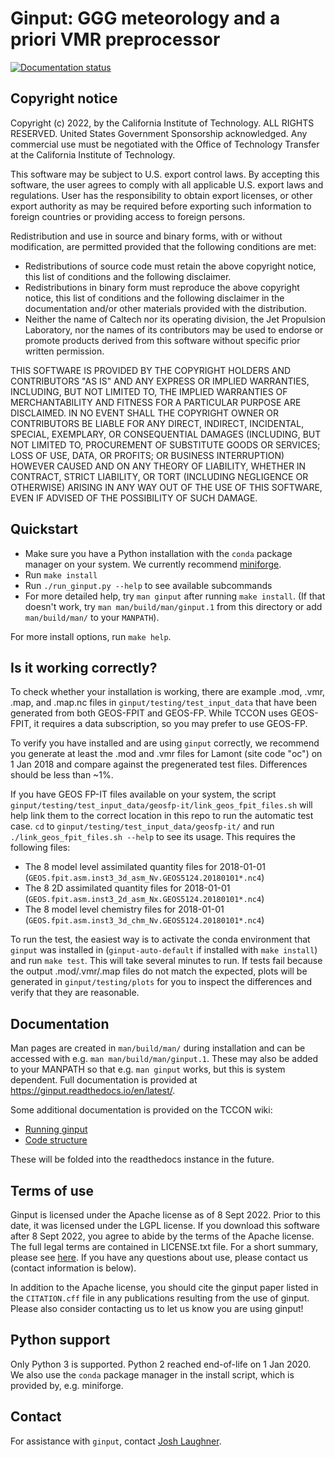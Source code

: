 # Ginput: GGG meteorology and a priori VMR preprocessor

[![Documentation status](https://readthedocs.org/projects/ginput/badge/?version=latest)](https://ginput.readthedocs.io/en/latest/?badge=latest)

## Copyright notice

Copyright (c) 2022, by the California Institute of Technology. ALL RIGHTS RESERVED. United States Government Sponsorship acknowledged. Any commercial use must be negotiated with the Office of Technology Transfer at the California Institute of Technology.
 
This software may be subject to U.S. export control laws. By accepting this software, the user agrees to comply with all applicable U.S. export laws and regulations. User has the responsibility to obtain export licenses, or other export authority as may be required before exporting such information to foreign countries or providing access to foreign persons.

Redistribution and use in source and binary forms, with or without modification, are permitted provided that the following conditions are met:

* Redistributions of source code must retain the above copyright notice, this list of conditions and the following disclaimer.
* Redistributions in binary form must reproduce the above copyright notice, this list of conditions and the following disclaimer in the documentation and/or other materials provided with the distribution.
* Neither the name of Caltech nor its operating division, the Jet Propulsion Laboratory, nor the names of its contributors may be used to endorse or promote products derived from this software without specific prior written permission.

THIS SOFTWARE IS PROVIDED BY THE COPYRIGHT HOLDERS AND CONTRIBUTORS "AS IS" AND ANY EXPRESS OR IMPLIED WARRANTIES, INCLUDING, BUT NOT LIMITED TO, THE IMPLIED WARRANTIES OF MERCHANTABILITY AND FITNESS FOR A PARTICULAR PURPOSE ARE DISCLAIMED. IN NO EVENT SHALL THE COPYRIGHT OWNER OR CONTRIBUTORS BE LIABLE FOR ANY DIRECT, INDIRECT, INCIDENTAL, SPECIAL, EXEMPLARY, OR CONSEQUENTIAL DAMAGES (INCLUDING, BUT NOT LIMITED TO, PROCUREMENT OF SUBSTITUTE GOODS OR SERVICES; LOSS OF USE, DATA, OR PROFITS; OR BUSINESS INTERRUPTION) HOWEVER CAUSED AND ON ANY THEORY OF LIABILITY, WHETHER IN CONTRACT, STRICT LIABILITY, OR TORT (INCLUDING NEGLIGENCE OR OTHERWISE) ARISING IN ANY WAY OUT OF THE USE OF THIS SOFTWARE, EVEN IF ADVISED OF THE POSSIBILITY OF SUCH DAMAGE.

## Quickstart

* Make sure you have a Python installation with the `conda` package manager
  on your system. We currently recommend [miniforge](https://github.com/conda-forge/miniforge).
* Run `make install`
* Run `./run_ginput.py --help` to see available subcommands
* For more detailed help, try `man ginput` after running `make install`. 
  (If that doesn't work, try `man man/build/man/ginput.1` from this 
  directory or add `man/build/man/` to your `MANPATH`).
  
For more install options, run `make help`. 

## Is it working correctly?

To check whether your installation is working, there are example .mod, .vmr, .map, 
and .map.nc files in `ginput/testing/test_input_data` that have been generated from
both GEOS-FPIT and GEOS-FP. While TCCON uses GEOS-FPIT, it requires a data subscription,
so you may prefer to use GEOS-FP. 

To verify you have installed and are using `ginput` correctly, we recommend you generate
at least the .mod and .vmr files for Lamont (site code "oc") on 1 Jan 2018 and compare
against the pregenerated test files. Differences should be less than ~1%. 

If you have GEOS FP-IT files available on your system, the script 
`ginput/testing/test_input_data/geosfp-it/link_geos_fpit_files.sh` will help link them 
to the correct location in this repo to run the automatic test case. `cd` to 
`ginput/testing/test_input_data/geosfp-it/` and run `./link_geos_fpit_files.sh --help`
to see its usage. This requires the following files:

* The 8 model level assimilated quantity files for 2018-01-01 (`GEOS.fpit.asm.inst3_3d_asm_Nv.GEOS5124.20180101*.nc4`)
* The 8 2D assimilated quantity files for 2018-01-01 (`GEOS.fpit.asm.inst3_2d_asm_Nx.GEOS5124.20180101*.nc4`)
* The 8 model level chemistry files for 2018-01-01 (`GEOS.fpit.asm.inst3_3d_chm_Nv.GEOS5124.20180101*.nc4`)

To run the test, the easiest way is to activate the conda environment that `ginput` was installed
in (`ginput-auto-default` if installed with `make install`) and run `make test`. This will take
several minutes to run. If tests fail because the output .mod/.vmr/.map files do not match the expected,
plots will be generated in `ginput/testing/plots` for you to inspect the differences and verify that
they are reasonable.

## Documentation

Man pages are created in `man/build/man/` during installation and can be accessed with e.g. `man man/build/man/ginput.1`.
These may also be added to your MANPATH so that e.g. `man ginput` works, but this is system dependent. Full documentation
is provided at https://ginput.readthedocs.io/en/latest/.

Some additional documentation is provided on the TCCON wiki:

* [Running ginput](https://tccon-wiki.caltech.edu/Main/UsingGinput)
* [Code structure](https://tccon-wiki.caltech.edu/Main/GinputCodeStructure)

These will be folded into the readthedocs instance in the future.

## Terms of use

Ginput is licensed under the Apache license as of 8 Sept 2022. 
Prior to this date, it was licensed under the LGPL license.
If you download this software after 8 Sept 2022, you agree to abide by the terms of the
Apache license.
The full legal terms are contained in LICENSE.txt file. For a short summary, please see
[here](https://choosealicense.com/licenses/apache-2.0/#). If you have any questions about
use, please contact us (contact information is below).

In addition to the Apache license, you should cite the ginput paper listed in the `CITATION.cff` file
in any publications resulting from the use of ginput. Please also consider contacting us to let us know
you are using ginput!

## Python support

Only Python 3 is supported. Python 2 reached end-of-life on 1 Jan 2020. 
We also use the `conda` package manager in the install script, which is provided
by, e.g. miniforge.


## Contact

For assistance with `ginput`, contact [Josh Laughner](https://science.jpl.nasa.gov/people/joshua-laughner/).
